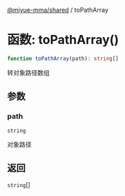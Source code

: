 [@miyue-mma/shared](../index.md) / toPathArray

# 函数: toPathArray()

```ts
function toPathArray(path): string[]
```

转对象路径数组

## 参数

### path

`string`

对象路径

## 返回

`string`[]
